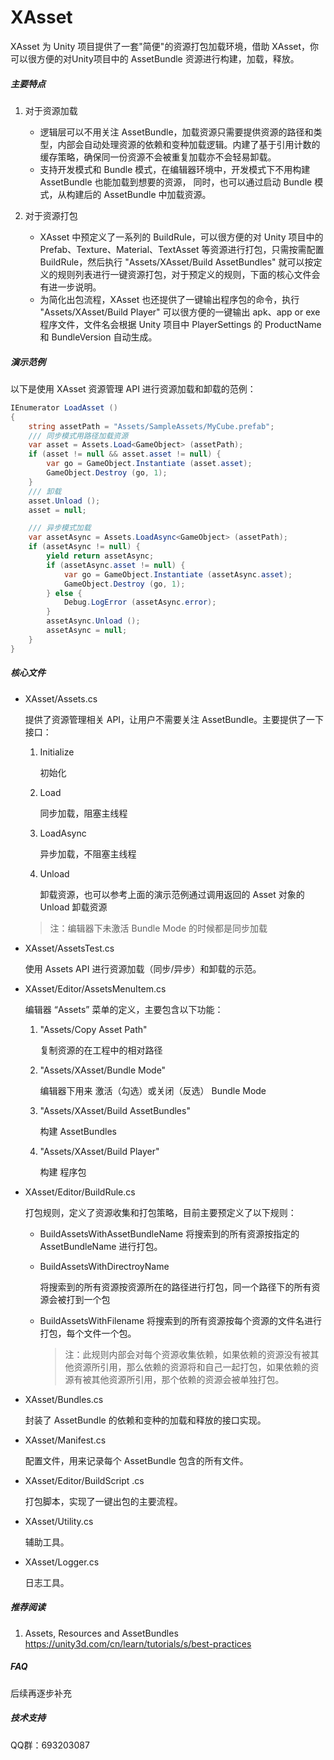 # XAsset 

XAsset 为 Unity 项目提供了一套"简便"的资源打包加载环境，借助 XAsset，你可以很方便的对Unity项目中的 AssetBundle 资源进行构建，加载，释放。

##### 主要特点

1. 对于资源加载

   * 逻辑层可以不用关注 AssetBundle，加载资源只需要提供资源的路径和类型，内部会自动处理资源的依赖和变种加载逻辑。内建了基于引用计数的缓存策略，确保同一份资源不会被重复加载亦不会轻易卸载。
   * 支持开发模式和 Bundle 模式，在编辑器环境中，开发模式下不用构建 AssetBundle 也能加载到想要的资源， 同时，也可以通过启动 Bundle 模式，从构建后的 AssetBundle 中加载资源。

2. 对于资源打包

   * XAsset 中预定义了一系列的 BuildRule，可以很方便的对 Unity 项目中的 Prefab、Texture、Material、TextAsset 等资源进行打包，只需按需配置 BuildRule，然后执行 "Assets/XAsset/Build AssetBundles" 就可以按定义的规则列表进行一键资源打包，对于预定义的规则，下面的核心文件会有进一步说明。
   * 为简化出包流程，XAsset 也还提供了一键输出程序包的命令，执行 "Assets/XAsset/Build Player" 可以很方便的一键输出 apk、app or exe 程序文件，文件名会根据 Unity 项目中 PlayerSettings 的 ProductName 和 BundleVersion 自动生成。



##### 演示范例 ##### 

以下是使用 XAsset 资源管理 API 进行资源加载和卸载的范例：

```c#
IEnumerator LoadAsset ()
{
	string assetPath = "Assets/SampleAssets/MyCube.prefab"; 
	/// 同步模式用路径加载资源
	var asset = Assets.Load<GameObject> (assetPath);
	if (asset != null && asset.asset != null) {
		var go = GameObject.Instantiate (asset.asset);
		GameObject.Destroy (go, 1);
	}
	/// 卸载
	asset.Unload ();
	asset = null; 

	/// 异步模式加载
	var assetAsync = Assets.LoadAsync<GameObject> (assetPath);
	if (assetAsync != null) {
		yield return assetAsync;
		if (assetAsync.asset != null) {
			var go = GameObject.Instantiate (assetAsync.asset);
			GameObject.Destroy (go, 1);
		} else {
			Debug.LogError (assetAsync.error);
		} 
		assetAsync.Unload ();
		assetAsync = null;
	}
}
```

##### 核心文件 #####
- XAsset/Assets.cs 

  提供了资源管理相关 API，让用户不需要关注 AssetBundle。主要提供了一下接口：

  1. Initialize 

     初始化

  2. Load 

     同步加载，阻塞主线程

  3. LoadAsync 

     异步加载，不阻塞主线程

  4. Unload 

     卸载资源，也可以参考上面的演示范例通过调用返回的 Asset 对象的 Unload 卸载资源

  > 注：编辑器下未激活 Bundle Mode 的时候都是同步加载


- XAsset/AssetsTest.cs

  使用 Assets API 进行资源加载（同步/异步）和卸载的示范。


- XAsset/Editor/AssetsMenuItem.cs

   编辑器 “Assets” 菜单的定义，主要包含以下功能：

  1. "Assets/Copy Asset Path" 

     复制资源的在工程中的相对路径

  2. "Assets/XAsset/Bundle Mode" 

     编辑器下用来 激活（勾选）或关闭（反选） Bundle Mode

  3. "Assets/XAsset/Build AssetBundles"

     构建 AssetBundles

  4. "Assets/XAsset/Build Player"

     构建 程序包

- XAsset/Editor/BuildRule.cs

   打包规则，定义了资源收集和打包策略，目前主要预定义了以下规则：

  - BuildAssetsWithAssetBundleName 
    将搜索到的所有资源按指定的 AssetBundleName 进行打包。

  - BuildAssetsWithDirectroyName 

    将搜索到的所有资源按资源所在的路径进行打包，同一个路径下的所有资源会被打到一个包

  - BuildAssetsWithFilename
    将搜索到的所有资源按每个资源的文件名进行打包，每个文件一个包。

    > 注：此规则内部会对每个资源收集依赖，如果依赖的资源没有被其他资源所引用，那么依赖的资源将和自己一起打包，如果依赖的资源有被其他资源所引用，那个依赖的资源会被单独打包。

- XAsset/Bundles.cs 

  封装了 AssetBundle 的依赖和变种的加载和释放的接口实现。

- XAsset/Manifest.cs

  配置文件，用来记录每个 AssetBundle 包含的所有文件。

- XAsset/Editor/BuildScript .cs

  打包脚本，实现了一键出包的主要流程。

- XAsset/Utility.cs 

  辅助工具。

- XAsset/Logger.cs 

  日志工具。

##### 推荐阅读 #####
1. Assets, Resources and AssetBundles https://unity3d.com/cn/learn/tutorials/s/best-practices 

##### FAQ

后续再逐步补充

##### 技术支持 #####

QQ群：693203087
